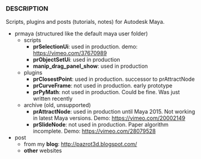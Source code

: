 ### DESCRIPTION
Scripts, plugins and posts (tutorials, notes) for Autodesk Maya. 
* prmaya (structured like the default maya user folder) 
  * scripts
    * __prSelectionUi__: used in production. demo: https://vimeo.com/37670989
    * __prObjectSetUi__: used in production
    * __manip_drag_panel_show__: used in production
  * plugins
    * __prClosestPoint__: used in production. successor to prAttractNode
    * __prCurveFrame__: not used in production. early prototype
    * __prPyMath__: not used in production. Could be fine. Was just written recently
  * archive (old, unsupported)
    * __prAttractNode__: used in production until Maya 2015. Not working in latest Maya versions. Demo: https://vimeo.com/20002149
    * __prSlideNode__: not used in production. Paper algorithm incomplete. Demo: https://vimeo.com/28079528
* post
   * from my __blog__: http://pazrot3d.blogspot.com/
   * __other__ websites

